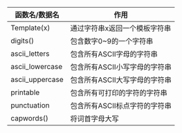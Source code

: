 | 函数名/数据名   | 作用                          |
| --------------- | ----------------------------- |
| Template(x)     | 通过字符串x返回一个模板字符串 |
| digits()        | 包含数字0~9的一个字符串       |
| ascii_letters   | 包含所有ASCII字母的字符串     |
| ascii_lowercase | 包含所有ASCII小写字母的字符串 |
| ascii_uppercase | 包含所有ASCII大写字母的字符串 |
| printable       | 包含所有可打印的字符的字符串  |
| punctuation     | 包含所有ASCII标点字符的字符串 |
| capwords()      | 将词首字母大写                              |
